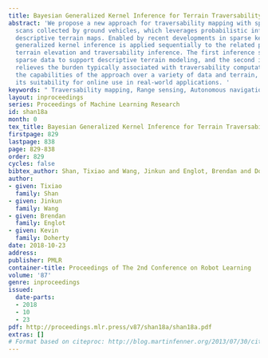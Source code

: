 ```yaml
---
title: Bayesian Generalized Kernel Inference for Terrain Traversability Mapping
abstract: 'We propose a new approach for traversability mapping with sparse lidar
  scans collected by ground vehicles, which leverages probabilistic inference to build
  descriptive terrain maps. Enabled by recent developments in sparse kernels, Bayesian
  generalized kernel inference is applied sequentially to the related problems of
  terrain elevation and traversability inference. The first inference step allows
  sparse data to support descriptive terrain modeling, and the second inference step
  relieves the burden typically associated with traversability computation. We explore
  the capabilities of the approach over a variety of data and terrain, demonstrating
  its suitability for online use in real-world applications. '
keywords: " Traversability mapping, Range sensing, Autonomous navigation"
layout: inproceedings
series: Proceedings of Machine Learning Research
id: shan18a
month: 0
tex_title: Bayesian Generalized Kernel Inference for Terrain Traversability Mapping
firstpage: 829
lastpage: 838
page: 829-838
order: 829
cycles: false
bibtex_author: Shan, Tixiao and Wang, Jinkun and Englot, Brendan and Doherty, Kevin
author:
- given: Tixiao
  family: Shan
- given: Jinkun
  family: Wang
- given: Brendan
  family: Englot
- given: Kevin
  family: Doherty
date: 2018-10-23
address: 
publisher: PMLR
container-title: Proceedings of The 2nd Conference on Robot Learning
volume: '87'
genre: inproceedings
issued:
  date-parts:
  - 2018
  - 10
  - 23
pdf: http://proceedings.mlr.press/v87/shan18a/shan18a.pdf
extras: []
# Format based on citeproc: http://blog.martinfenner.org/2013/07/30/citeproc-yaml-for-bibliographies/
---
```

